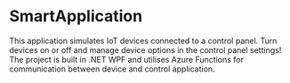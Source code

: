 # SmartApplication

This application simulates IoT devices connected to a control panel. Turn devices on or off and manage device options in the control panel settings! The project is built in .NET WPF and utilises Azure Functions for communication between device and control application. 
